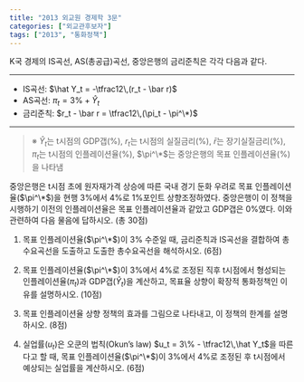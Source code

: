 ```yaml
---
title: "2013 외교원 경제학 3문"
categories: ["외교관후보자"]
tags: ["2013", "통화정책"]
---
```


K국 경제의 IS곡선, AS(총공급)곡선, 중앙은행의 금리준칙은 각각 다음과 같다.

---

- IS곡선: $\hat Y_t = -\tfrac12\,(r_t - \bar r)$  
- AS곡선: $\pi_t = 3\% + \hat Y_t$  
- 금리준칙: $r_t - \bar r = \tfrac12\,(\pi_t - \pi^\*)$  

---

> ※ $\hat Y_t$는 t시점의 GDP갭(%), $r_t$는 t시점의 실질금리(%), $\bar r$는 장기실질금리(%), $\pi_t$는 t시점의 인플레이션율(%), $\pi^\*$는 중앙은행의 목표 인플레이션율(%)을 나타냄

중앙은행은 t시점 초에 원자재가격 상승에 따른 국내 경기 둔화 우려로 목표 인플레이션율($\pi^\*$)을 현행 3%에서 4%로 1%포인트 상향조정하였다. 중앙은행이 이 정책을 시행하기 이전의 인플레이션율은 목표 인플레이션율과 같았고 GDP갭은 0%였다. 이와 관련하여 다음 물음에 답하시오. (총 30점)

1) 목표 인플레이션율($\pi^\*$)이 3% 수준일 때, 금리준칙과 IS곡선을 결합하여 총수요곡선을 도출하고 도출한 총수요곡선을 해석하시오. (6점)

2) 목표 인플레이션율($\pi^\*$)이 3%에서 4%로 조정된 직후 t시점에서 형성되는 인플레이션율($\pi_t$)과 GDP갭($\hat Y_t$)을 계산하고, 목표율 상향이 확장적 통화정책인 이유를 설명하시오. (10점)

3) 목표 인플레이션율 상향 정책의 효과를 그림으로 나타내고, 이 정책의 한계를 설명하시오. (8점)

4) 실업률($u_t$)은 오쿤의 법칙(Okun’s law) $u_t = 3\% - \tfrac12\,\hat Y_t$을 따른다고 할 때, 목표 인플레이션율($\pi^\*$)이 3%에서 4%로 조정된 후 t시점에서 예상되는 실업률을 계산하시오. (6점)
